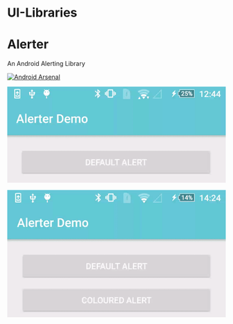 # UI-Libraries

# Alerter
An Android Alerting Library

[![Android Arsenal](https://img.shields.io/badge/Android%20Arsenal-Alerter-blue.svg?style=flat)](https://android-arsenal.com/details/1/5302)

![Default Alert](./documentation/alert_default.gif)

![Coloured Alert](./documentation/alert_coloured.gif)
